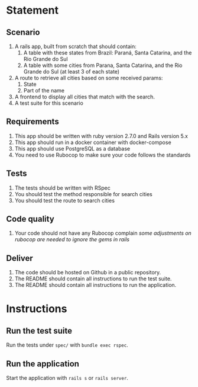# Statement

## Scenario
1. A rails app, built from scratch that should contain:
   1. A table with these states from Brazil: Paraná, Santa Catarina, and the Rio Grande
do Sul
   1. A table with some cities from Parana, Santa Catarina, and the Rio Grande do Sul
(at least 3 of each state)
2. A route to retrieve all cities based on some received params:
   1. State
   2. Part of the name
3. A frontend to display all cities that match with the search.
4. A test suite for this scenario

## Requirements
1. This app should be written with ruby version 2.7.0 and Rails version 5.x
2. This app should run in a docker container with docker-compose
3. This app should use PostgreSQL as a database
4. You need to use Rubocop to make sure your code follows the standards

## Tests
1. The tests should be written with RSpec
2. You should test the method responsible for search cities
3. You should test the route to search cities

## Code quality
1. Your code should not have any Rubocop complain
_some adjustments on rubocop are needed to ignore the gems in rails_

## Deliver
1. The code should be hosted on Github in a public repository.
2. The README should contain all instructions to run the test suite.
3. The README should contain all instructions to run the application.

# Instructions

## Run the test suite
Run the tests under `spec/` with `bundle exec rspec`.

## Run the application
Start the application with `rails s` or `rails server`.